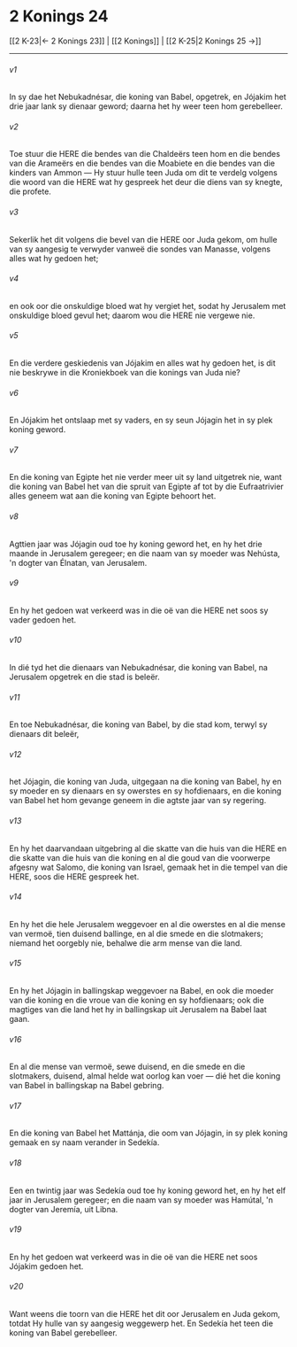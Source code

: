 # 2 Konings 24

[[2 K-23|← 2 Konings 23]] | [[2 Konings]] | [[2 K-25|2 Konings 25 →]]
***

###### v1
In sy dae het Nebukadnésar, die koning van Babel, opgetrek, en Jójakim het drie jaar lank sy dienaar geword; daarna het hy weer teen hom gerebelleer. 
###### v2
Toe stuur die HERE die bendes van die Chaldeërs teen hom en die bendes van die Arameërs en die bendes van die Moabiete en die bendes van die kinders van Ammon — Hy stuur hulle teen Juda om dit te verdelg volgens die woord van die HERE wat hy gespreek het deur die diens van sy knegte, die profete. 
###### v3
Sekerlik het dit volgens die bevel van die HERE oor Juda gekom, om hulle van sy aangesig te verwyder vanweë die sondes van Manasse, volgens alles wat hy gedoen het; 
###### v4
en ook oor die onskuldige bloed wat hy vergiet het, sodat hy Jerusalem met onskuldige bloed gevul het; daarom wou die HERE nie vergewe nie. 
###### v5
En die verdere geskiedenis van Jójakim en alles wat hy gedoen het, is dit nie beskrywe in die Kroniekboek van die konings van Juda nie? 
###### v6
En Jójakim het ontslaap met sy vaders, en sy seun Jójagin het in sy plek koning geword. 
###### v7
En die koning van Egipte het nie verder meer uit sy land uitgetrek nie, want die koning van Babel het van die spruit van Egipte af tot by die Eufraatrivier alles geneem wat aan die koning van Egipte behoort het. 
###### v8
Agttien jaar was Jójagin oud toe hy koning geword het, en hy het drie maande in Jerusalem geregeer; en die naam van sy moeder was Nehústa, 'n dogter van Élnatan, van Jerusalem. 
###### v9
En hy het gedoen wat verkeerd was in die oë van die HERE net soos sy vader gedoen het. 
###### v10
In dié tyd het die dienaars van Nebukadnésar, die koning van Babel, na Jerusalem opgetrek en die stad is beleër. 
###### v11
En toe Nebukadnésar, die koning van Babel, by die stad kom, terwyl sy dienaars dit beleër, 
###### v12
het Jójagin, die koning van Juda, uitgegaan na die koning van Babel, hy en sy moeder en sy dienaars en sy owerstes en sy hofdienaars, en die koning van Babel het hom gevange geneem in die agtste jaar van sy regering. 
###### v13
En hy het daarvandaan uitgebring al die skatte van die huis van die HERE en die skatte van die huis van die koning en al die goud van die voorwerpe afgesny wat Salomo, die koning van Israel, gemaak het in die tempel van die HERE, soos die HERE gespreek het. 
###### v14
En hy het die hele Jerusalem weggevoer en al die owerstes en al die mense van vermoë, tien duisend ballinge, en al die smede en die slotmakers; niemand het oorgebly nie, behalwe die arm mense van die land. 
###### v15
En hy het Jójagin in ballingskap weggevoer na Babel, en ook die moeder van die koning en die vroue van die koning en sy hofdienaars; ook die magtiges van die land het hy in ballingskap uit Jerusalem na Babel laat gaan. 
###### v16
En al die mense van vermoë, sewe duisend, en die smede en die slotmakers, duisend, almal helde wat oorlog kan voer — dié het die koning van Babel in ballingskap na Babel gebring. 
###### v17
En die koning van Babel het Mattánja, die oom van Jójagin, in sy plek koning gemaak en sy naam verander in Sedekía. 
###### v18
Een en twintig jaar was Sedekía oud toe hy koning geword het, en hy het elf jaar in Jerusalem geregeer; en die naam van sy moeder was Hamútal, 'n dogter van Jeremía, uit Libna. 
###### v19
En hy het gedoen wat verkeerd was in die oë van die HERE net soos Jójakim gedoen het. 
###### v20
Want weens die toorn van die HERE het dit oor Jerusalem en Juda gekom, totdat Hy hulle van sy aangesig weggewerp het. En Sedekía het teen die koning van Babel gerebelleer. 
